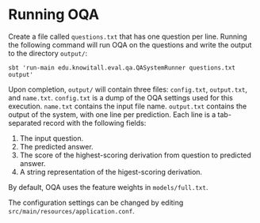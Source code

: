 # Running OQA
Create a file called `questions.txt` that has one question per line. Running
the following command will run OQA on the questions and write the output to
the directory `output/`:

    sbt 'run-main edu.knowitall.eval.qa.QASystemRunner questions.txt output'

Upon completion, `output/` will contain three files: `config.txt`, `output.txt`,
and `name.txt`. `config.txt` is a dump of the OQA settings used for this 
execution. `name.txt` contains the input file name. `output.txt` contains the
output of the system, with one line per prediction. Each line is a tab-separated
record with the following fields:

1. The input question.
2. The predicted answer.
3. The score of the highest-scoring derivation from question to predicted answer.
4. A string representation of the higest-scoring derivation.

By default, OQA uses the feature weights in `models/full.txt`. 

The configuration settings can be changed by editing 
`src/main/resources/application.conf`.
